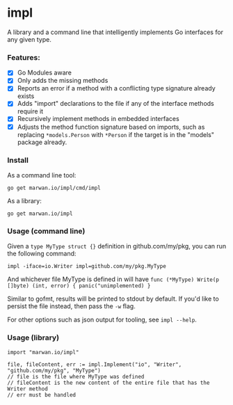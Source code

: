 # impl

A library and a command line that intelligently implements Go interfaces for any given type.


### Features:

- [x] Go Modules aware
- [x] Only adds the missing methods
- [x] Reports an error if a method with a conflicting type signature already exists
- [x] Adds "import" declarations to the file if any of the interface methods require it
- [x] Recursively implement methods in embedded interfaces
- [x] Adjusts the method function signature based on imports, such as replacing `*models.Person` with `*Person` if the target is in the "models" package already.
 
### Install

As a command line tool:

`go get marwan.io/impl/cmd/impl`

As a library: 

`go get marwan.io/impl`

### Usage (command line)

Given a `type MyType struct {}` definition in github.com/my/pkg, you can run the following command:

`impl -iface=io.Writer impl=github.com/my/pkg.MyType` 

And whichever file MyType is defined in will have `func (*MyType) Write(p []byte) (int, error) { panic("unimplemented) }` 

Similar to gofmt, results will be printed to stdout by default. If you'd like to persist the file instead, then pass the `-w` flag.

For other options such as json output for tooling, see `impl --help`.

### Usage (library)

```golang
import "marwan.io/impl"

file, fileContent, err := impl.Implement("io", "Writer", "github.com/my/pkg", "MyType")
// file is the file where MyType was defined
// fileContent is the new content of the entire file that has the Writer method
// err must be handled
```

